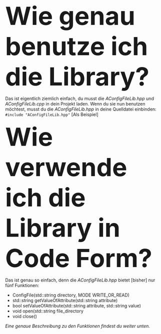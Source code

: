 <strong><font style="font-size:80px">Wie genau benutze ich die Library?</font></strong>

<p>
  Das ist eigentlich ziemlich einfach, du musst die <i>AConfigFileLib.hpp</i> und <i>AConfigFileLib.cpp</i> in dein Projekt laden.   
  Wenn du sie nun benutzen möchtest, musst du die <i>AConfigFileLib.hpp</i> in deine Quelldatei einbinden: 
  <br/><code>#include "AConfigFileLib.hpp"</code> [Als Beispiel]
</p>

<b><font style="font-size:80px">Wie verwende ich die Library in Code Form?</font></b>

<p>
  Das ist genau so einfach, denn die <i>AConfigFileLib.hpp</i> bietet [bisher] nur fünf Funktionen:
  <ul>
    <li>ConfigFile(std::string directory, MODE WRITE_OR_READ)</li>
    <li>std::string getValueOfAttribute(std::string attribute)</li>
    <li>bool setValueOfAttribute(std::string attribute, std::string value)</li>
    <li>void open(std::string file_directory</li>
    <li>void close()</li>
  </ul>
  <i>Eine genaue Beschreibung zu den Funktionen findest du weiter unten.</i>
</p>

